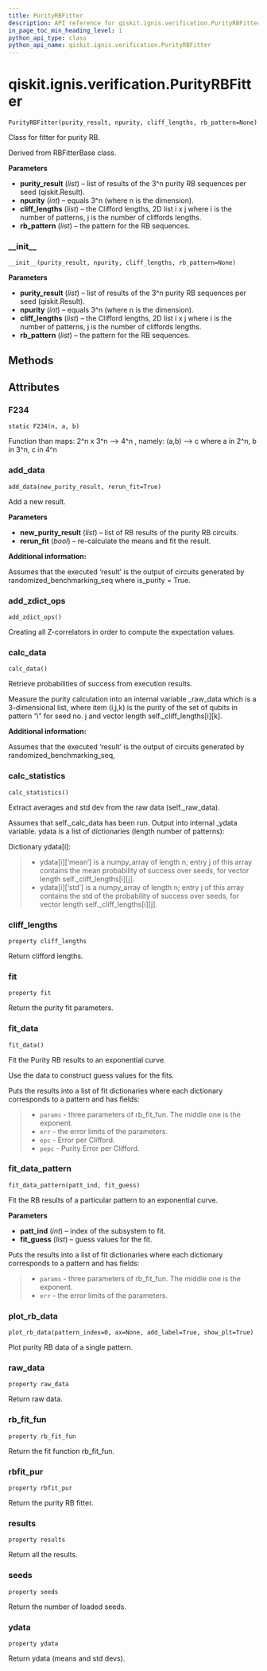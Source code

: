 ```yaml
---
title: PurityRBFitter
description: API reference for qiskit.ignis.verification.PurityRBFitter
in_page_toc_min_heading_level: 1
python_api_type: class
python_api_name: qiskit.ignis.verification.PurityRBFitter
---
```


<span id="qiskit-ignis-verification-purityrbfitter" />

# qiskit.ignis.verification.PurityRBFitter

<span id="qiskit.ignis.verification.PurityRBFitter" />

`PurityRBFitter(purity_result, npurity, cliff_lengths, rb_pattern=None)`

Class for fitter for purity RB.

Derived from RBFitterBase class.

**Parameters**

*   **purity\_result** (*list*) – list of results of the 3^n purity RB sequences per seed (qiskit.Result).
*   **npurity** (*int*) – equals 3^n (where n is the dimension).
*   **cliff\_lengths** (*list*) – the Clifford lengths, 2D list i x j where i is the number of patterns, j is the number of cliffords lengths.
*   **rb\_pattern** (*list*) – the pattern for the RB sequences.

### \_\_init\_\_

<span id="qiskit.ignis.verification.PurityRBFitter.__init__" />

`__init__(purity_result, npurity, cliff_lengths, rb_pattern=None)`

**Parameters**

*   **purity\_result** (*list*) – list of results of the 3^n purity RB sequences per seed (qiskit.Result).
*   **npurity** (*int*) – equals 3^n (where n is the dimension).
*   **cliff\_lengths** (*list*) – the Clifford lengths, 2D list i x j where i is the number of patterns, j is the number of cliffords lengths.
*   **rb\_pattern** (*list*) – the pattern for the RB sequences.

## Methods

## Attributes

### F234

<span id="qiskit.ignis.verification.PurityRBFitter.F234" />

`static F234(n, a, b)`

Function than maps: 2^n x 3^n –> 4^n , namely: (a,b) –> c where a in 2^n, b in 3^n, c in 4^n

### add\_data

<span id="qiskit.ignis.verification.PurityRBFitter.add_data" />

`add_data(new_purity_result, rerun_fit=True)`

Add a new result.

**Parameters**

*   **new\_purity\_result** (*list*) – list of RB results of the purity RB circuits.
*   **rerun\_fit** (*bool*) – re-calculate the means and fit the result.

**Additional information:**

Assumes that the executed ‘result’ is the output of circuits generated by randomized\_benchmarking\_seq where is\_purity = True.

### add\_zdict\_ops

<span id="qiskit.ignis.verification.PurityRBFitter.add_zdict_ops" />

`add_zdict_ops()`

Creating all Z-correlators in order to compute the expectation values.

### calc\_data

<span id="qiskit.ignis.verification.PurityRBFitter.calc_data" />

`calc_data()`

Retrieve probabilities of success from execution results.

Measure the purity calculation into an internal variable \_raw\_data which is a 3-dimensional list, where item (i,j,k) is the purity of the set of qubits in pattern “i” for seed no. j and vector length self.\_cliff\_lengths\[i]\[k].

**Additional information:**

Assumes that the executed ‘result’ is the output of circuits generated by randomized\_benchmarking\_seq,

### calc\_statistics

<span id="qiskit.ignis.verification.PurityRBFitter.calc_statistics" />

`calc_statistics()`

Extract averages and std dev from the raw data (self.\_raw\_data).

Assumes that self.\_calc\_data has been run. Output into internal \_ydata variable. ydata is a list of dictionaries (length number of patterns):

Dictionary ydata\[i]:

> *   ydata\[i]\[‘mean’] is a numpy\_array of length n; entry j of this array contains the mean probability of success over seeds, for vector length self.\_cliff\_lengths\[i]\[j].
> *   ydata\[i]\[‘std’] is a numpy\_array of length n; entry j of this array contains the std of the probability of success over seeds, for vector length self.\_cliff\_lengths\[i]\[j].

### cliff\_lengths

<span id="qiskit.ignis.verification.PurityRBFitter.cliff_lengths" />

`property cliff_lengths`

Return clifford lengths.

### fit

<span id="qiskit.ignis.verification.PurityRBFitter.fit" />

`property fit`

Return the purity fit parameters.

### fit\_data

<span id="qiskit.ignis.verification.PurityRBFitter.fit_data" />

`fit_data()`

Fit the Purity RB results to an exponential curve.

Use the data to construct guess values for the fits.

Puts the results into a list of fit dictionaries where each dictionary corresponds to a pattern and has fields:

> *   `params` - three parameters of rb\_fit\_fun. The middle one is the exponent.
> *   `err` - the error limits of the parameters.
> *   `epc` - Error per Clifford.
> *   `pepc` - Purity Error per Clifford.

### fit\_data\_pattern

<span id="qiskit.ignis.verification.PurityRBFitter.fit_data_pattern" />

`fit_data_pattern(patt_ind, fit_guess)`

Fit the RB results of a particular pattern to an exponential curve.

**Parameters**

*   **patt\_ind** (*int*) – index of the subsystem to fit.
*   **fit\_guess** (*list*) – guess values for the fit.

Puts the results into a list of fit dictionaries where each dictionary corresponds to a pattern and has fields:

> *   `params` - three parameters of rb\_fit\_fun. The middle one is the exponent.
> *   `err` - the error limits of the parameters.

### plot\_rb\_data

<span id="qiskit.ignis.verification.PurityRBFitter.plot_rb_data" />

`plot_rb_data(pattern_index=0, ax=None, add_label=True, show_plt=True)`

Plot purity RB data of a single pattern.

### raw\_data

<span id="qiskit.ignis.verification.PurityRBFitter.raw_data" />

`property raw_data`

Return raw data.

### rb\_fit\_fun

<span id="qiskit.ignis.verification.PurityRBFitter.rb_fit_fun" />

`property rb_fit_fun`

Return the fit function rb\_fit\_fun.

### rbfit\_pur

<span id="qiskit.ignis.verification.PurityRBFitter.rbfit_pur" />

`property rbfit_pur`

Return the purity RB fitter.

### results

<span id="qiskit.ignis.verification.PurityRBFitter.results" />

`property results`

Return all the results.

### seeds

<span id="qiskit.ignis.verification.PurityRBFitter.seeds" />

`property seeds`

Return the number of loaded seeds.

### ydata

<span id="qiskit.ignis.verification.PurityRBFitter.ydata" />

`property ydata`

Return ydata (means and std devs).

